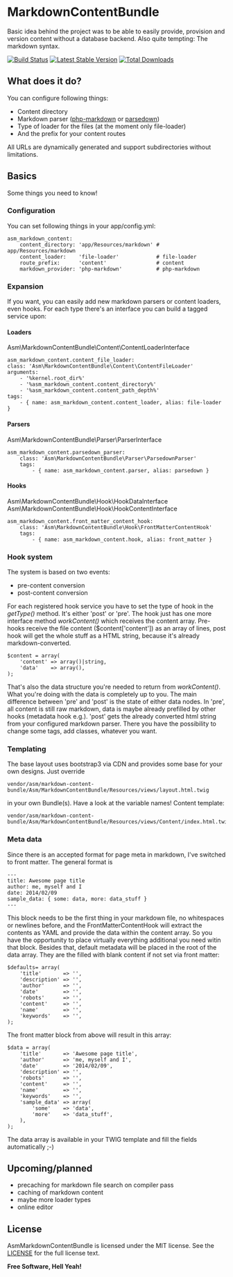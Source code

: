 MarkdownContentBundle
========
Basic idea behind the project was to be able to easily provide, provision and version content without a database backend. Also quite tempting: The markdown syntax.

[![Build Status](https://travis-ci.org/maschmann/MarkdownContentBundle.png?branch=master)](https://travis-ci.org/maschmann/MarkdownContentBundle) [![Latest Stable Version](https://poser.pugx.org/asm/markdown-content-bundle/v/stable.png)](https://packagist.org/packages/asm/markdown-content-bundle) [![Total Downloads](https://poser.pugx.org/asm/markdown-content-bundle/downloads.png)](https://packagist.org/packages/asm/markdown-content-bundle)

## What does it do?
You can configure following things:
 * Content directory
 * Markdown parser ([php-markdown](http://michelf.ca/projects/php-markdown/ "php-markdown") or [parsedown](http://parsedown.org "parsedown"))
 * Type of loader for the files (at the moment only file-loader)
 * And the prefix for your content routes

All URLs are dynamically generated and support subdirectories without limitations.

## Basics
Some things you need to know!

### Configuration
You can set following things in your app/config.yml:

    asm_markdown_content:
        content_directory: 'app/Resources/markdown' # app/Resources/markdown
        content_loader:    'file-loader'            # file-loader
        route_prefix:      'content'                # content
        markdown_provider: 'php-markdown'           # php-markdown

### Expansion
If you want, you can easily add new markdown parsers or content loaders, even hooks.
For each type there's an interface you can build a tagged service upon:

#### Loaders
Asm\MarkdownContentBundle\Content\ContentLoaderInterface

    asm_markdown_content.content_file_loader:
    class: 'Asm\MarkdownContentBundle\Content\ContentFileLoader'
    arguments:
        - '%kernel.root_dir%'
        - '%asm_markdown_content.content_directory%'
        - '%asm_markdown_content.content_path_depth%'
    tags:
        - { name: asm_markdown_content.content_loader, alias: file-loader }

#### Parsers
Asm\MarkdownContentBundle\Parser\ParserInterface

    asm_markdown_content.parsedown_parser:
        class: 'Asm\MarkdownContentBundle\Parser\ParsedownParser'
        tags:
            - { name: asm_markdown_content.parser, alias: parsedown }

#### Hooks
Asm\MarkdownContentBundle\Hook\HookDataInterface
Asm\MarkdownContentBundle\Hook\HookContentInterface

    asm_markdown_content.front_matter_content_hook:
        class: 'Asm\MarkdownContentBundle\Hook\FrontMatterContentHook'
        tags:
            - { name: asm_markdown_content.hook, alias: front_matter }

### Hook system
The system is based on two events:
 * pre-content conversion
 * post-content conversion

For each registered hook service you have to set the type of hook in the _getType()_ method. It's either 'post' or 'pre'. The hook just has one more interface method _workContent()_ which receives the content array.
Pre-hooks receive the file content ($content['content']) as an array of lines, post hook will get the whole stuff as a HTML string, because it's already markdown-converted.

    $content = array(
        'content' => array()|string,
        'data'    => array(),
    );

That's also the data structure you're needed to return from _workContent()_. What you're doing with the data is completely up to you. The main difference between 'pre' and 'post' is the state of either data nodes. In 'pre', all content is still raw markdown, data is maybe already prefilled by other hooks (metadata hook e.g.). 'post' gets the already converted html string from your configured markdown parser. There you have the possibility to change some tags, add classes, whatever you want.

### Templating
The base layout uses bootstrap3 via CDN and provides some base for your own designs. Just override

    vendor/asm/markdown-content-bundle/Asm/MarkdownContentBundle/Resources/views/layout.html.twig
in your own Bundle(s). Have a look at the variable names!
Content template:

    vendor/asm/markdown-content-bundle/Asm/MarkdownContentBundle/Resources/views/Content/index.html.twig

### Meta data
Since there is an accepted format for page meta in markdown, I've switched to front matter.
The general format is

    ---
    title: Awesome page title
    author: me, myself and I
    date: 2014/02/09
    sample_data: { some: data, more: data_stuff }
    ---

This block needs to be the first thing in your markdown file, no whitespaces or newlines before, and the FrontMatterContentHook will extract the contents as YAML and provide the data within the content array.
So you have the opportunity to place virtually everything additional you need witin that block.
Besides that, default metadata will be placed in the root of the data array.
They are the filled with blank content if not set via front matter:

    $defaults= array(
        'title'       => '',
        'description' => '',
        'author'      => '',
        'date'        => '',
        'robots'      => '',
        'content'     => '',
        'name'        => '',
        'keywords'    => '',
    );

The front matter block from above will result in this array:

    $data = array(
        'title'       => 'Awesome page title',
        'author'      => 'me, myself and I',
        'date'        => '2014/02/09',
        'description' => '',
        'robots'      => '',
        'content'     => '',
        'name'        => '',
        'keywords'    => '',
        'sample_data' => array(
            'some'    => 'data',
            'more'    => 'data_stuff',
        ),
    );

The data array is available in your TWIG template and fill the fields automatically ;-)

## Upcoming/planned
 * precaching for markdown file search on compiler pass
 * caching of markdown content
 * maybe more loader types
 * online editor

License
----

AsmMarkdownContentBundle is licensed under the MIT license. See the [LICENSE](Resources/meta/LICENSE) for the full license text.


**Free Software, Hell Yeah!**
